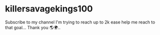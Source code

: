 # killersavagekings100
Subscribe to my channel I'm trying to reach up to 2k ease help me reach to that goal... Thank you 🌎🌍..

